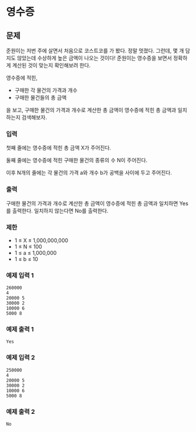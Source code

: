 # 영수증

## 문제
준원이는 저번 주에 살면서 처음으로 코스트코를 가 봤다. 정말 멋졌다. 그런데, 몇 개 담지도 않았는데 수상하게 높은 금액이 나오는 것이다! 준원이는 영수증을 보면서 정확하게 계산된 것이 맞는지 확인해보려 한다.

영수증에 적힌,

- 구매한 각 물건의 가격과 개수
- 구매한 물건들의 총 금액

을 보고, 구매한 물건의 가격과 개수로 계산한 총 금액이 영수증에 적힌 총 금액과 일치하는지 검색해보자.

### 입력
첫째 줄에는 영수증에 적힌 총 금액 X가 주어진다.

둘째 줄에는 영수증에 적힌 구매한 물건의 종류의 수 N이 주어진다.

이후 N개의 줄에는 각 물건의 가격 a와 개수 b가 공백을 사이에 두고 주어진다.


### 출력
구매한 물건의 가격과 개수로 계산한 총 금액이 영수증에 적힌 총 금액과 일치하면 Yes를 출력한다. 일치하지 않는다면 No를 출력한다.

### 제한
- 1 ≤ X ≤ 1,000,000,000  
- 1 ≤ N ≤ 100 
- 1 ≤ a ≤ 1,000,000 
- 1 ≤ b ≤ 10 

### 예제 입력 1
```
260000
4
20000 5
30000 2
10000 6
5000 8
```

### 예제 출력 1
```
Yes
```

### 예제 입력 2
```
250000
4
20000 5
30000 2
10000 6
5000 8
```

### 예제 출력 2
```
No
```
